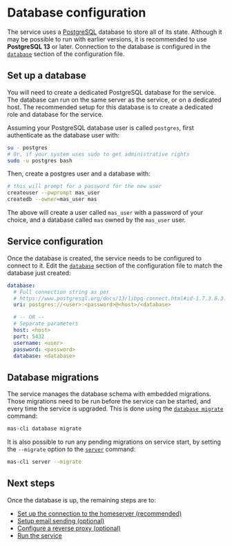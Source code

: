 # Database configuration

The service uses a [PostgreSQL](https://www.postgresql.org/) database to store all of its state.
Although it may be possible to run with earlier versions, it is recommended to use **PostgreSQL 13** or later.
Connection to the database is configured in the [`database`](../usage/configuration.md#database) section of the configuration file.

## Set up a database

You will need to create a dedicated PostgreSQL database for the service.
The database can run on the same server as the service, or on a dedicated host.
The recommended setup for this database is to create a dedicated role and database for the service.

Assuming your PostgreSQL database user is called `postgres`, first authenticate as the database user with:

```sh
su - postgres
# Or, if your system uses sudo to get administrative rights
sudo -u postgres bash
```

Then, create a postgres user and a database with:

```sh
# this will prompt for a password for the new user
createuser --pwprompt mas_user
createdb --owner=mas_user mas
```

The above will create a user called `mas_user` with a password of your choice, and a database called `mas` owned by the `mas_user` user.

## Service configuration

Once the database is created, the service needs to be configured to connect to it.
Edit the [`database`](../usage/configuration.md#database) section of the configuration file to match the database just created:

```yaml
database:
  # Full connection string as per
  # https://www.postgresql.org/docs/13/libpq-connect.html#id-1.7.3.8.3.6
  uri: postgres://<user>:<password>@<host>/<database>

  # -- OR --
  # Separate parameters
  host: <host>
  port: 5432
  username: <user>
  password: <password>
  database: <database>
```

## Database migrations

The service manages the database schema with embedded migrations.
Those migrations need to be run before the service can be started, and every time the service is upgraded.
This is done using the [`database migrate`](../usage/cli/database.md#database-migrate) command:

```sh
mas-cli database migrate
```

It is also possible to run any pending migrations on service start, by setting the `--migrate` option to the [`server`](../usage/cli/server.md#server) command:

```sh
mas-cli server --migrate
```

## Next steps

Once the database is up, the remaining steps are to:

 - [Set up the connection to the homeserver (recommended)](./homeserver.md)
 - [Setup email sending (optional)](./email.md)
 - [Configure a reverse proxy (optional)](./reverse-proxy.md)
 - [Run the service](./running.md)